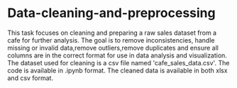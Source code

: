 # Data-cleaning-and-preprocessing

This task focuses on cleaning and preparing a raw sales dataset from a cafe for further analysis. The goal is to remove inconsistencies, handle missing or invalid data,remove outliers,remove duplicates and ensure all columns are in the correct format for use in data analysis and visualization.
The dataset used for cleaning is a csv file named 'cafe_sales_data.csv'.
The code is available in .ipynb format.
The cleaned data is available in both xlsx and csv format.

